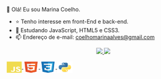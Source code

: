 👀 Olá! Eu sou Marina Coelho.

- ⭐ Tenho interesse em front-End e back-end.
- 🌱 Estudando JavaScript, HTML5 e CSS3.
- 📫 Endereço de e-mail: coelhomarinaalves@gmail.com

<div align="center">
  <a href="https://github.com/marinacoel">
  <img height="180em" src="https://github-readme-stats.vercel.app/api?username=marinacoel&show_icons=True&theme=dracula&include_all_commits=true&count_private=true"/>
  <img height="180em" src="https://github-readme-stats.vercel.app/api/top-langs/?username=marinacoel&layout=compact&langs_count=7&theme=dracula"/>
</div>
  <div style="display: inline_block"><br>
  <img align="center" alt="Rafa-Js" height="30" width="40" src="https://raw.githubusercontent.com/devicons/devicon/master/icons/javascript/javascript-plain.svg">
  <img align="center" alt="Rafa-HTML" height="30" width="40" src="https://raw.githubusercontent.com/devicons/devicon/master/icons/html5/html5-original.svg">
  <img align="center" alt="Rafa-CSS" height="30" width="40" src="https://raw.githubusercontent.com/devicons/devicon/master/icons/css3/css3-original.svg">
  <img align="center" alt="Rafa-Python" height="30" width="40" src="https://raw.githubusercontent.com/devicons/devicon/master/icons/python/python-original.svg"
</div>
  
  ##
